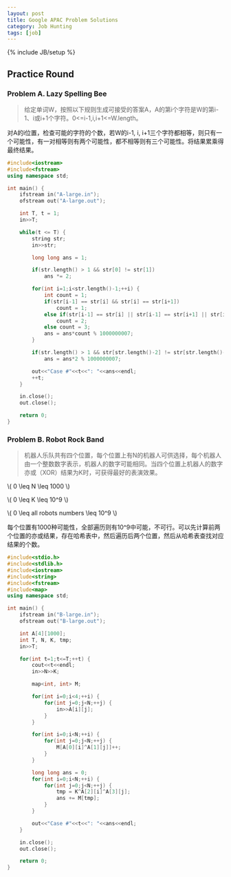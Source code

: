 ```yaml
---
layout: post
title: Google APAC Problem Solutions
category: Job Hunting
tags: [job]
---
```

{% include JB/setup %}

## Practice Round

### Problem A. Lazy Spelling Bee

> 给定单词W，按照以下规则生成可接受的答案A，A的第i个字符是W的第i-1、i或i+1个字符。0<=i-1,i,i+1<=W.length。

对A的i位置，检查可能的字符的个数，若W的i-1, i, i+1三个字符都相等，则只有一个可能性，有一对相等则有两个可能性，都不相等则有三个可能性。将结果累乘得最终结果。

```c++
#include<iostream>
#include<fstream>
using namespace std;

int main() {
    ifstream in("A-large.in");
    ofstream out("A-large.out");

    int T, t = 1;
    in>>T;

    while(t <= T) {
        string str;
        in>>str;

        long long ans = 1;

        if(str.length() > 1 && str[0] != str[1])
            ans *= 2;

        for(int i=1;i<str.length()-1;++i) {
            int count = 1;
            if(str[i-1] == str[i] && str[i] == str[i+1])
                count = 1;
            else if(str[i-1] == str[i] || str[i-1] == str[i+1] || str[i] == str[i+1])
                count = 2;
            else count = 3;
            ans = ans*count % 1000000007;
        }

        if(str.length() > 1 && str[str.length()-2] != str[str.length()-1])
            ans = ans*2 % 1000000007;

        out<<"Case #"<<t<<": "<<ans<<endl;
        ++t;
    }

    in.close();
    out.close();

    return 0;
}
```

### Problem B. Robot Rock Band

> 机器人乐队共有四个位置，每个位置上有N的机器人可供选择，每个机器人由一个整数数字表示，机器人的数字可能相同。当四个位置上机器人的数字亦或（XOR）结果为K时，可获得最好的表演效果。

\\( 0 \leq N \leq 1000 \\)

\\( 0 \leq K \leq 10^9 \\)

\\( 0 \leq all robots numbers \leq 10^9 \\)

每个位置有1000种可能性，全部遍历则有10^9中可能，不可行。可以先计算前两个位置的亦或结果，存在哈希表中，然后遍历后两个位置，然后从哈希表查找对应结果的个数。

```c++
#include<stdio.h>
#include<stdlib.h>
#include<iostream>
#include<string>
#include<fstream>
#include<map>
using namespace std;

int main() {
    ifstream in("B-large.in");
    ofstream out("B-large.out");

    int A[4][1000];
    int T, N, K, tmp;
    in>>T;

    for(int t=1;t<=T;++t) {
        cout<<t<<endl;
        in>>N>>K;

        map<int, int> M;

        for(int i=0;i<4;++i) {
            for(int j=0;j<N;++j) {
                in>>A[i][j];
            }
        }

        for(int i=0;i<N;++i) {
            for(int j=0;j<N;++j) {
                M[A[0][i]^A[1][j]]++;
            }
        }

        long long ans = 0;
        for(int i=0;i<N;++i) {
            for(int j=0;j<N;++j) {
                tmp = K^A[2][i]^A[3][j];
                ans += M[tmp];
            }
        }

        out<<"Case #"<<t<<": "<<ans<<endl;
    }

    in.close();
    out.close();

    return 0;
}
```
